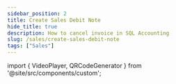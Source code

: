 ```yaml
---
sidebar_position: 2
title: Create Sales Debit Note
hide_title: true
description: How to cancel invoice in SQL Accounting
slug: /sales/create-sales-debit-note
tags: ["Sales"]
--- 
```



import { VideoPlayer, QRCodeGenerator } from '@site/src/components/custom';

<QRCodeGenerator url="https://www.youtube.com/embed/e-93xlPjLns?autoplay=1" />

<VideoPlayer 
  videoId="e-93xlPjLns" 
    title="Sales Debit Note"
/>
 
 